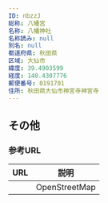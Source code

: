 ```yaml
---
ID: nbzzJ
総称: 八幡宮
名称: 八幡神社
名称読み: null
別名: null
都道府県: 秋田県
区域: 大仙市
緯度: 39.4903599
経度: 140.4307776
郵便番号: 0191701
住所: 秋田県大仙市神宮寺神宮寺
---
```


## その他

### 参考URL

| URL | 説明          |
| --- | ------------- |
|     | OpenStreetMap |
